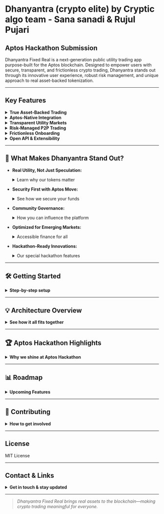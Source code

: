 # Dhanyantra (crypto elite) by Cryptic algo team  - Sana sanadi & Rujul Pujari

## Aptos Hackathon Submission

Dhanyantra Fixed Real is a next-generation public utility trading app purpose-built for the Aptos blockchain. Designed to empower users with secure, transparent, and frictionless crypto trading, Dhanyantra stands out through its innovative user experience, robust risk management, and unique approach to real asset-backed tokenization.

---

##  **Key Features**

<details>
  <summary><strong>True Asset-Backed Trading</strong></summary>
  <ul>
    <li>Trade digital tokens backed by real-world assets such as commodities and energy credits.</li>
    <li>Bridge the gap between DeFi and traditional finance with genuine asset representation.</li>
  </ul>
</details>

<details>
  <summary><strong>Aptos-Native Integration</strong></summary>
  <ul>
    <li>Built natively on Aptos blockchain for high throughput and low latency.</li>
    <li>Move smart contracts ensure ultra-secure transactions.</li>
  </ul>
</details>

<details>
  <summary><strong>Transparent Utility Markets</strong></summary>
  <ul>
    <li>All trades recorded on-chain for full transparency.</li>
    <li>Inspect historical market data and on-chain proofs instantly.</li>
  </ul>
</details>

<details>
  <summary><strong>Risk-Managed P2P Trading</strong></summary>
  <ul>
    <li>Margin controls, stop-loss triggers, and automated risk scoring built-in.</li>
    <li>Prevent common pitfalls of public trading platforms.</li>
  </ul>
</details>

<details>
  <summary><strong>Frictionless Onboarding</strong></summary>
  <ul>
    <li>Connect your Aptos wallet and start trading in seconds.</li>
    <li>Streamlined KYC for asset-backed tokens.</li>
  </ul>
</details>

<details>
  <summary><strong>Open API & Extensibility</strong></summary>
  <ul>
    <li>Build trading bots, analytics dashboards, and custom risk modules with our documented API.</li>
    <li>Encourage community-driven development and integrations.</li>
  </ul>
</details>

---

## 🌟 **What Makes Dhanyantra Stand Out?**

- **Real Utility, Not Just Speculation:**  
  <details>
    <summary>Learn why our tokens matter</summary>
    Most public crypto trading apps focus on speculation and meme coins. Dhanyantra enables trading of tokens backed by actual commodities, energy credits, or other real assets—making crypto trading relevant to real-world needs.
  </details>

- **Security First with Aptos Move:**  
  <details>
    <summary>See how we secure your funds</summary>
    By leveraging Aptos’ Move language, Dhanyantra minimizes exploit risks. Smart contracts are formally verified, and user funds are protected through multi-sig vaults and audited code.
  </details>

- **Community Governance:**  
  <details>
    <summary>How you can influence the platform</summary>
    Key protocol upgrades, listings, and risk parameters are governed by token holders, ensuring a decentralized and user-centric evolution.
  </details>

- **Optimized for Emerging Markets:**  
  <details>
    <summary>Accessible finance for all</summary>
    Dhanyantra is designed for accessibility in regions where traditional finance is limited. Low fees, mobile-first UI, and local fiat ramps (where permitted).
  </details>

- **Hackathon-Ready Innovations:**  
  <details>
    <summary>Our special hackathon features</summary>
    <ul>
      <li><strong>Proof of Asset:</strong> On-chain attestation for asset-backed tokens.</li>
      <li><strong>Instant Settlement:</strong> Aptos parallel execution for real-time trade matching.</li>
      <li><strong>User Risk Dashboard:</strong> Visualize and manage exposure across different asset classes.</li>
    </ul>
  </details>

---

## 🛠️ **Getting Started**

<details>
  <summary><strong>Step-by-step setup</strong></summary>

  1. **Clone the Repository**
      ```bash
      git clone https://github.com/rujpuj/dhanyantra_fixed_real.git
      cd dhanyantra_fixed_real
      ```
  2. **Install Dependencies**
      ```bash
      # Example with npm, adapt for your stack
      npm install
      ```
  3. **Run the App**
      ```bash
      npm start
      ```
  4. **Connect Your Aptos Wallet**
      - Supported: Petra, Pontem, Martian, Fewcha
  5. **Explore Asset-Backed Markets**
      - View available tokens and start trading!
</details>

---

## 💡 **Architecture Overview**

<details>
  <summary><strong>See how it all fits together</strong></summary>
  <ul>
    <li><strong>Frontend:</strong> Modern web app (React/Vue/Svelte) connecting to Aptos blockchain via wallet and REST APIs.</li>
    <li><strong>Smart Contracts:</strong> Move-based contracts for asset management, trading, and risk controls.</li>
    <li><strong>Backend:</strong> Node.js/Python microservices for KYC, asset attestation, and analytics (off-chain when necessary).</li>
  </ul>
</details>

---

## 🏆 **Aptos Hackathon Highlights**

<details>
  <summary><strong>Why we shine at Aptos Hackathon</strong></summary>
  <ul>
    <li>Built fully on Aptos with Move</li>
    <li>First to enable asset-backed utility token trading</li>
    <li>End-to-end risk management and user safety</li>
    <li>Open API for developers and integrations</li>
  </ul>
</details>

---

## 📊 **Roadmap**

<details>
  <summary><strong>Upcoming Features</strong></summary>
  <ul>
    <li>[ ] Expand asset classes (energy, agricultural, property)</li>
    <li>[ ] Community-driven listings and governance</li>
    <li>[ ] Advanced analytics and trading tools</li>
    <li>[ ] Mobile app release</li>
  </ul>
</details>

---

## 🤝 **Contributing**

<details>
  <summary><strong>How to get involved</strong></summary>
  We welcome feedback and contributors for:
  <ul>
    <li>Smart contract improvements</li>
    <li>UI/UX upgrades</li>
    <li>Asset tokenization modules</li>
    <li>Localization</li>
  </ul>
  See <a href="CONTRIBUTING.md">CONTRIBUTING.md</a> for details.
</details>

---

##  **License**

MIT License

---

##  **Contact & Links**

<details>
  <summary><strong>Get in touch & stay updated</strong></summary>
  <ul>
    <li><strong>Demo:</strong> <em>Coming soon</em></li>
    <li><strong>Docs:</strong> [Link to docs]</li>
    <li><strong>Twitter:</strong> [@DhanyantraApp]</li>
    <li><strong>Email:</strong> dhanyantra@protonmail.com</li>
  </ul>
</details>

---

> *Dhanyantra Fixed Real brings real assets to the blockchain—making crypto trading meaningful for everyone.*
